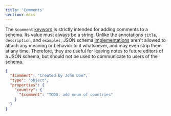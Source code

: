 ```yaml
---
title: 'Comments'
section: docs
---
```


<Star label="New in draft 7" />

The `$comment` [keyword](../../learn/glossary#keyword) is strictly intended for adding comments to a
schema. Its value must always be a string. Unlike the annotations
`title`, `description`, and `examples`, JSON schema [implementations](../../learn/glossary#implementation)
aren\'t allowed to attach any meaning or behavior to it whatsoever, and
may even strip them at any time. Therefore, they are useful for leaving
notes to future editors of a JSON schema, but should not be used to
communicate to users of the schema.

```json
{
  "$comment": "Created by John Doe",
  "type": "object",
  "properties": {
    "country": {
      "$comment": "TODO: add enum of countries"
    }
  }
}
```
